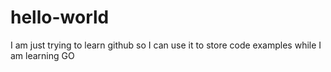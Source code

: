 # hello-world
I am just trying to learn github so I can use it to store code examples while I am learning GO
